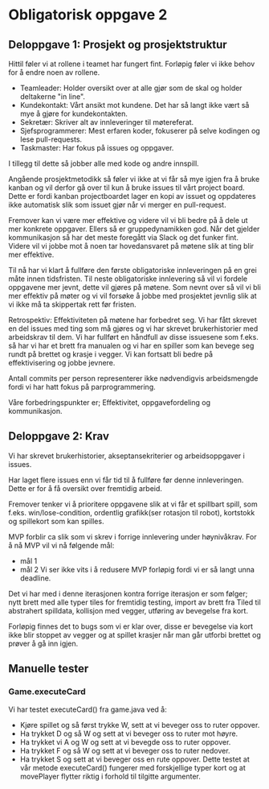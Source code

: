 # Obligatorisk oppgave 2

## Deloppgave 1: Prosjekt og prosjektstruktur

Hittil føler vi at rollene i teamet har fungert fint. Forløpig føler vi ikke behov for å endre noen av rollene.

- Teamleader: Holder oversikt over at alle gjør som de skal og holder deltakerne "in line".
- Kundekontakt: Vårt ansikt mot kundene. Det har så langt ikke vært så mye å gjøre for kundekontakten.
- Sekretær: Skriver alt av innleveringer til møtereferat.
- Sjefsprogrammerer: Mest erfaren koder, fokuserer på selve kodingen og lese pull-requests.
- Taskmaster: Har fokus på issues og oppgaver.

I tillegg til dette så jobber alle med kode og andre innspill.

Angående prosjektmetodikk så føler vi ikke at vi får så mye igjen fra å bruke kanban og vil derfor gå over til kun å bruke issues til vårt project board. 
Dette er fordi kanban projectboardet lager en kopi av issuet og oppdateres ikke automatisk slik som issuet gjør når vi merger en pull-request.

Fremover kan vi være mer effektive og videre vil vi bli bedre på å dele ut mer konkrete oppgaver. Ellers så er gruppedynamikken god.
Når det gjelder kommunikasjon så har det meste foregått via Slack og det funker fint. Videre vil vi jobbe mot å noen tar hovedansvaret på møtene slik at ting blir mer effektive.

Til nå har vi klart å fullføre den første obligatoriske innleveringen på en grei måte innen tidsfristen. Til neste obligatoriske innlevering så vil vi fordele oppgavene mer jevnt, dette vil gjøres på møtene.
Som nevnt over så vil vi bli mer effektiv på møter og vi vil forsøke å jobbe med prosjektet jevnlig slik at vi ikke må ta skippertak rett før fristen.

Retrospektiv:
Effektiviteten på møtene har forbedret seg. Vi har fått skrevet en del issues med ting som må gjøres og vi har skrevet brukerhistorier med arbeidskrav til dem. Vi har fullført en håndfull av disse issuesene som f.eks. så har vi har et brett fra manualen og vi har en spiller som kan bevege seg rundt på brettet og krasje i vegger. Vi kan fortsatt bli bedre på effektivisering og jobbe jevnere.

Antall commits per person representerer ikke nødvendigvis arbeidsmengde fordi vi har hatt fokus på parprogrammering.

Våre forbedringspunkter er;
Effektivitet, oppgavefordeling og kommunikasjon.

## Deloppgave 2: Krav
Vi har skrevet brukerhistorier, akseptansekriterier og arbeidsoppgaver i issues.

Har laget flere issues enn vi får tid til å fullføre før denne innleveringen. Dette er for å få oversikt over fremtidig arbeid.

Fremover tenker vi å prioritere oppgavene slik at vi får et spillbart spill, som f.eks. win/lose-condition, ordentlig grafikk(ser rotasjon til robot), kortstokk og spillekort som kan spilles. 

MVP forblir ca slik som vi skrev i forrige innlevering under høynivåkrav. 
For å nå MVP vil vi nå følgende mål:

- mål 1
- mål 2
Vi ser ikke vits i å redusere MVP forløpig fordi vi er så langt unna deadline.

Det vi har med i denne iterasjonen kontra forrige iterasjon er som følger; nytt brett med alle typer tiles for fremtidig testing, import av brett fra Tiled til abstrahert spilldata, kollisjon med vegger, utføring av bevegelse fra kort. 

Forløpig finnes det to bugs som vi er klar over, disse er bevegelse via kort ikke blir stoppet av vegger og at spillet krasjer når man går utforbi brettet og prøver å gå inn igjen.

## Manuelle tester
### Game.executeCard
Vi har testet executeCard() fra game.java ved å:
 - Kjøre spillet og så først trykke W, sett at vi beveger oss to ruter oppover.
 - Ha trykket D og så W og sett at vi beveger oss to ruter mot høyre. 
 - Ha trykket vi A og W og sett at vi bevegde oss to ruter oppover. 
 - Ha trykket F og så W og sett at vi beveger oss to ruter nedover. 
 - Ha trykket S og sett at vi beveger oss en rute oppover. 
 Dette testet at vår metode executeCard() fungerer med forskjellige typer kort og at movePlayer flytter riktig i forhold til tilgitte argumenter.

